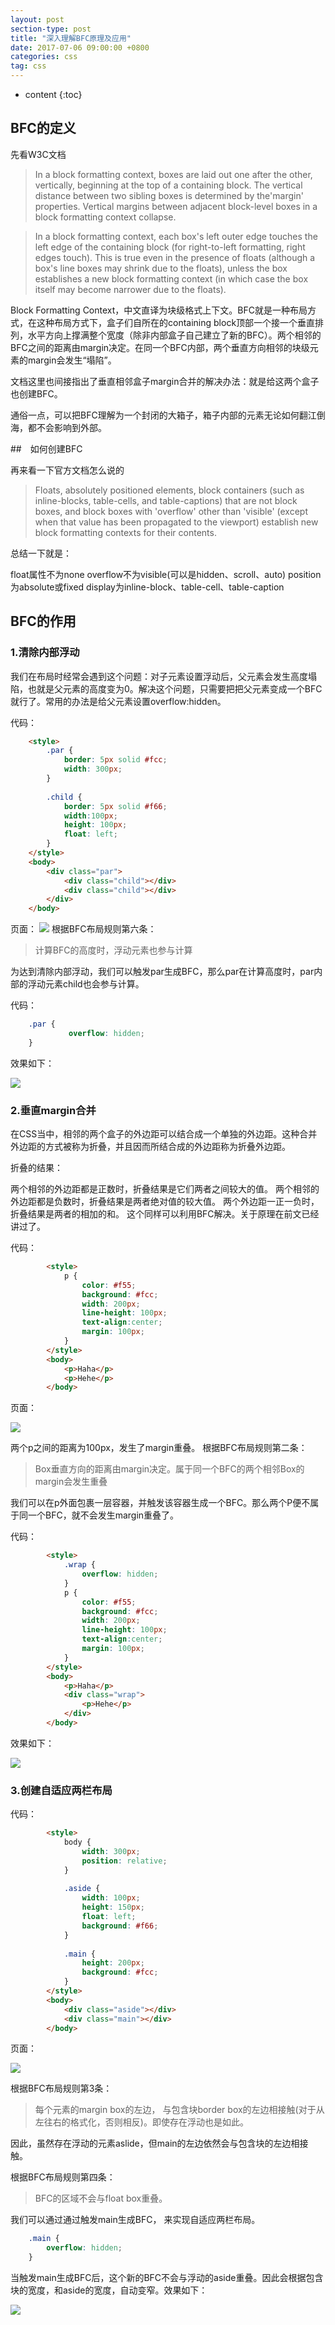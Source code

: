 ```yaml
---
layout: post
section-type: post
title: "深入理解BFC原理及应用"
date: 2017-07-06 09:00:00 +0800 
categories: css
tag: css
---
```

* content
{:toc}

## BFC的定义

先看W3C文档

>In a block formatting context, boxes are laid out one after the other, vertically, beginning at the top of a containing block. The vertical distance between two sibling boxes is determined by the'margin' properties. Vertical margins between adjacent block-level boxes in a block formatting context collapse.

<!-- more -->

>In a block formatting context, each box's left outer edge touches the left edge of the containing block (for right-to-left formatting, right edges touch). This is true even in the presence of floats (although a box's line boxes may shrink due to the floats), unless the box establishes a new block formatting context (in which case the box itself may become narrower due to the floats).

Block Formatting Context，中文直译为块级格式上下文。BFC就是一种布局方式，在这种布局方式下，盒子们自所在的containing block顶部一个接一个垂直排列，水平方向上撑满整个宽度（除非内部盒子自己建立了新的BFC）。两个相邻的BFC之间的距离由margin决定。在同一个BFC内部，两个垂直方向相邻的块级元素的margin会发生“塌陷”。

文档这里也间接指出了垂直相邻盒子margin合并的解决办法：就是给这两个盒子也创建BFC。

通俗一点，可以把BFC理解为一个封闭的大箱子，箱子内部的元素无论如何翻江倒海，都不会影响到外部。

##　如何创建BFC

再来看一下官方文档怎么说的

>Floats, absolutely positioned elements, block containers (such as inline-blocks, table-cells, and table-captions) that are not block boxes, and block boxes with 'overflow' other than 'visible' (except when that value has been propagated to the viewport) establish new block formatting contexts for their contents.

总结一下就是：

float属性不为none
overflow不为visible(可以是hidden、scroll、auto)
position为absolute或fixed
display为inline-block、table-cell、table-caption

## BFC的作用

### 1.清除内部浮动

我们在布局时经常会遇到这个问题：对子元素设置浮动后，父元素会发生高度塌陷，也就是父元素的高度变为0。解决这个问题，只需要把把父元素变成一个BFC就行了。常用的办法是给父元素设置overflow:hidden。

代码：

```html
    <style>
        .par {
            border: 5px solid #fcc;
            width: 300px;
        }
     
        .child {
            border: 5px solid #f66;
            width:100px;
            height: 100px;
            float: left;
        }
    </style>
    <body>
        <div class="par">
            <div class="child"></div>
            <div class="child"></div>
        </div>
    </body>
```

页面：
<img src="http://oky1tshnu.bkt.clouddn.com/bfc3.png">
根据BFC布局规则第六条：

>计算BFC的高度时，浮动元素也参与计算

为达到清除内部浮动，我们可以触发par生成BFC，那么par在计算高度时，par内部的浮动元素child也会参与计算。

代码：

```CSS
    .par {
             overflow: hidden;
    }
```

效果如下：

<img src="http://oky1tshnu.bkt.clouddn.com/bfc4.png">

### 2.垂直margin合并

在CSS当中，相邻的两个盒子的外边距可以结合成一个单独的外边距。这种合并外边距的方式被称为折叠，并且因而所结合成的外边距称为折叠外边距。

折叠的结果：

两个相邻的外边距都是正数时，折叠结果是它们两者之间较大的值。
两个相邻的外边距都是负数时，折叠结果是两者绝对值的较大值。
两个外边距一正一负时，折叠结果是两者的相加的和。
这个同样可以利用BFC解决。关于原理在前文已经讲过了。

代码：

```html
        <style>
            p {
                color: #f55;
                background: #fcc;
                width: 200px;
                line-height: 100px;
                text-align:center;
                margin: 100px;
            }
        </style>
        <body>
            <p>Haha</p>
            <p>Hehe</p>
        </body>
```

页面：

<img src="http://oky1tshnu.bkt.clouddn.com/bfc5.png">

两个p之间的距离为100px，发生了margin重叠。
根据BFC布局规则第二条：

>Box垂直方向的距离由margin决定。属于同一个BFC的两个相邻Box的margin会发生重叠

我们可以在p外面包裹一层容器，并触发该容器生成一个BFC。那么两个P便不属于同一个BFC，就不会发生margin重叠了。

代码：

```html
        <style>
            .wrap {
                overflow: hidden;
            }
            p {
                color: #f55;
                background: #fcc;
                width: 200px;
                line-height: 100px;
                text-align:center;
                margin: 100px;
            }
        </style>
        <body>
            <p>Haha</p>
            <div class="wrap">
                <p>Hehe</p>
            </div>
        </body>
```

效果如下：

<img src="http://oky1tshnu.bkt.clouddn.com/bfc6.png">

### 3.创建自适应两栏布局

代码：

```html
        <style>
            body {
                width: 300px;
                position: relative;
            }
         
            .aside {
                width: 100px;
                height: 150px;
                float: left;
                background: #f66;
            }
         
            .main {
                height: 200px;
                background: #fcc;
            }
        </style>
        <body>
            <div class="aside"></div>
            <div class="main"></div>
        </body>
```

页面：

<img src="http://oky1tshnu.bkt.clouddn.com/bfc1.png">

根据BFC布局规则第3条：

>每个元素的margin box的左边， 与包含块border box的左边相接触(对于从左往右的格式化，否则相反)。即使存在浮动也是如此。

因此，虽然存在浮动的元素aslide，但main的左边依然会与包含块的左边相接触。

根据BFC布局规则第四条：

>BFC的区域不会与float box重叠。

我们可以通过通过触发main生成BFC， 来实现自适应两栏布局。

```CSS
    .main {
        overflow: hidden;
    }
```

当触发main生成BFC后，这个新的BFC不会与浮动的aside重叠。因此会根据包含块的宽度，和aside的宽度，自动变窄。效果如下：

<img src="http://oky1tshnu.bkt.clouddn.com/bfc2.png">

